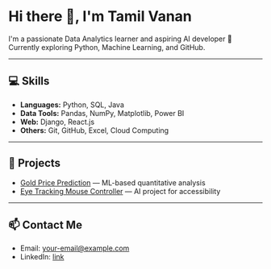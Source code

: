 # Hi there 👋, I'm Tamil Vanan

I'm a passionate Data Analytics learner and aspiring AI developer 🤖  
Currently exploring Python, Machine Learning, and GitHub.

---

## 💻 Skills

- **Languages:** Python, SQL, Java  
- **Data Tools:** Pandas, NumPy, Matplotlib, Power BI  
- **Web:** Django, React.js  
- **Others:** Git, GitHub, Excel, Cloud Computing

---

## 📂 Projects

- [Gold Price Prediction](link) — ML-based quantitative analysis  
- [Eye Tracking Mouse Controller](link) — AI project for accessibility

---

## 📫 Contact Me

- Email: your-email@example.com  
- LinkedIn: [link](https://linkedin.com/in/yourprofile)  
